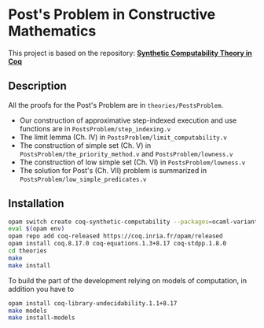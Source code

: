 # Post's Problem in Constructive Mathematics

This project is based on the repository: 
[**Synthetic Computability Theory in Coq**](https://github.com/uds-psl/coq-synthetic-computability)

## Description
All the proofs for the Post's Problem are in `theories/PostsProblem`.

- Our construction of approximative step-indexed execution and use functions are in `PostsProblem/step_indexing.v`
- The limit lemma (Ch. IV) in `PostsProblem/limit_computability.v`
- The construction of simple set (Ch. V) in `PostsProblem/the_priority_method.v` and `PostsProblem/lowness.v`
- The construction of low simple set (Ch. VI) in `PostsProblem/lowness.v`
- The solution for Post's (Ch. VII) problem is summarized in `PostsProblem/low_simple_predicates.v`


<!-- 



# Synthetic Computability Theory in Coq

## Meta

- Author(s):
  - Yannick Forster
  - Felix Jahn
  - Dominik Kirst
  - Fabian Kunze
  - Nils Lauermann
  - Niklas Mück
- Maintainer:
  - Yannick Forster ([**@yforster**](https://github.com/yfrster))
- License: [MIT License](LICENSE)
- Compatible Coq versions: 8.17
- Additional dependencies: 
  - the [`stdpp` library](https://gitlab.mpi-sws.org/iris/stdpp)
  - optionally, the [Coq Library of Undecidability Proofs](https://github.com/uds-psl/coq-library-undecidability)
- Coq namespace: `SyntheticComputability`
- Related publication(s):
  - [Church’s Thesis and Related Axioms in Coq’s Type Theory](https://drops.dagstuhl.de/opus/volltexte/2021/13455/) doi:[10.4230/LIPIcs.CSL.2021.21](https://doi.org/10.4230/LIPIcs.CSL.2021.21)
  - [Parametric Church’s Thesis: Synthetic Computability Without Choice](https://arxiv.org/abs/2112.11781) doi:[10.1007/978-3-030-93100-1_6](https://doi.org/10.1007/978-3-030-93100-1_6)
  - [Computability in Constructive Type Theory](https://ps.uni-saarland.de/~forster/thesis.php) doi:[10.22028/D291-35758 ](https://dx.doi.org/10.22028/D291-35758)
  - [Synthetic Kolmogorov Complexity in Coq](https://drops.dagstuhl.de/opus/volltexte/2022/16721/) doi:[10.4230/LIPIcs.ITP.2022.12](https://doi.org/10.4230/LIPIcs.ITP.2022.12)
  - [Constructive and Synthetic Reducibility Degrees: Post's Problem for Many-One and Truth-Table Reducibility in Coq](https://doi.org/10.4230/LIPIcs.CSL.2023.21) doi:[10.4230/LIPIcs.CSL.2023.21](https://doi.org/10.4230/LIPIcs.CSL.2023.21)
  - [A Computational Cantor-Bernstein and Myhill's Isomorphism Theorem in Constructive Type Theory (Proof Pearl)](https://hal.inria.fr/hal-03891390/file/myhill-cantor-cpp23.pdf) doi:[10.1145/3573105.3575690](https://doi.org/10.1145/3573105.3575690)
  - [Oracle Computability and Turing Reducibility in the Calculus of Inductive Constructions](https://arxiv.org/abs/2307.15543) doi:[10.48550/arXiv.2307.15543](https://doi.org/10.48550/arXiv.2307.15543)

## Description

This library contains results on synthetic computability theory.

- Equivalence proofs for various axioms of synthetic computability in `Axioms/Equivalence.v`
- Rice's theorem in `Basic/Rice.v`
- Myhill's isomorphism theorem in `Basic/Myhill.v`
- The existence of simple and hypersimple predicates in `ReducibilityDegrees.summary_reducibility_degrees.v`
- A proof that nonrandom numbers defined via Kolmogorov Complexity form a simple predicate in `KolmogorovComplexity/Kolmogorov_gen.v`
- A definition of oracle computability and Turing reducibility in `TuringReducibility/OracleComputability.v`
- A proof of Post's theorem (`PT`) in `TuringReducibility/SemiDec.v`
- A proof of Post's theorem about the arithmetical hierarchy in `PostsTheorem/PostsTheorem.v`
- A proof of the Kleene-Post theorem in `PostsTheorem/KleenePostTheorem.v` -->

## Installation

```sh
opam switch create coq-synthetic-computability --packages=ocaml-variants.4.14.0+options,ocaml-option-flambda
eval $(opam env)
opam repo add coq-released https://coq.inria.fr/opam/released
opam install coq.8.17.0 coq-equations.1.3+8.17 coq-stdpp.1.8.0
cd theories
make
make install
```

To build the part of the development relying on models of computation, in addition you have to 

```sh
opam install coq-library-undecidability.1.1+8.17
make models
make install-models
```
